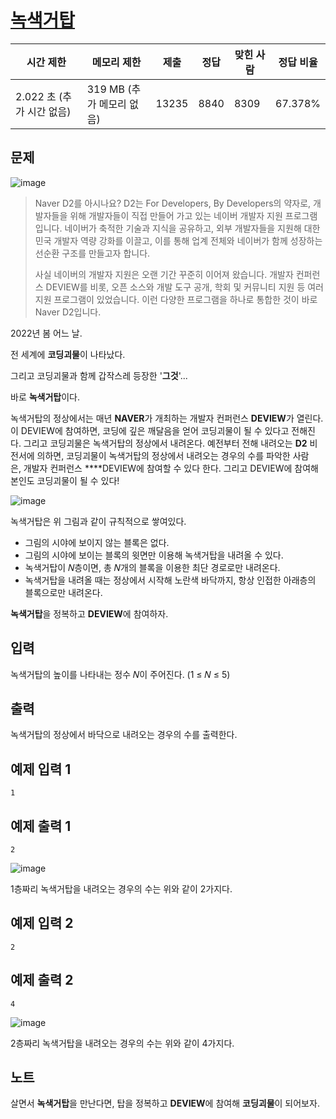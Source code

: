 # [녹색거탑](https://www.acmicpc.net/problem/24723)

| 시간 제한 | 메모리 제한 | 제출 | 정답 | 맞힌 사람 | 정답 비율 |
| --- | --- | --- | --- | --- | --- |
| 2.022 초 (추가 시간 없음) | 319 MB (추가 메모리 없음) | 13235 | 8840 | 8309 | 67.378% |

## 문제

![image](https://upload.acmicpc.net/d90f56a3-1cd2-4389-a352-3049748c8dad/-/preview/)

> Naver D2를 아시나요? D2는 For Developers, By Developers의 약자로, 개발자들을 위해 개발자들이 직접 만들어 가고 있는 네이버 개발자 지원 프로그램입니다. 네이버가 축적한 기술과 지식을 공유하고, 외부 개발자들을 지원해 대한민국 개발자 역량 강화를 이끌고, 이를 통해 업계 전체와 네이버가 함께 성장하는 선순환 구조를 만들고자 합니다.
> 
> 
> 사실 네이버의 개발자 지원은 오랜 기간 꾸준히 이어져 왔습니다. 개발자 컨퍼런스 DEVIEW를 비롯, 오픈 소스와 개발 도구 공개, 학회 및 커뮤니티 지원 등 여러 지원 프로그램이 있었습니다. 이런 다양한 프로그램을 하나로 통합한 것이 바로 Naver D2입니다.
> 

2022년 봄 어느 날.

전 세계에 **코딩괴물**이 나타났다.

그리고 코딩괴물과 함께 갑작스레 등장한 '**그것**'...

바로 **녹색거탑**이다.

녹색거탑의 정상에서는 매년 **NAVER**가 개최하는 개발자 컨퍼런스 **DEVIEW**가 열린다. 이 DEVIEW에 참여하면, 코딩에 깊은 깨달음을 얻어 코딩괴물이 될 수 있다고 전해진다. 그리고 코딩괴물은 녹색거탑의 정상에서 내려온다. 예전부터 전해 내려오는 **D2** 비전서에 의하면, 코딩괴물이 녹색거탑의 정상에서 내려오는 경우의 수를 파악한 사람은, 개발자 컨퍼런스 ****DEVIEW에 참여할 수 있다 한다. 그리고 DEVIEW에 참여해 본인도 코딩괴물이 될 수 있다!

![image](https://upload.acmicpc.net/db58c1ff-9dcd-4f53-8401-b66d74adcc66/-/preview/)

녹색거탑은 위 그림과 같이 규칙적으로 쌓여있다.

- 그림의 시야에 보이지 않는 블록은 없다.
- 그림의 시야에 보이는 블록의 윗면만 이용해 녹색거탑을 내려올 수 있다.
- 녹색거탑이 𝑁층이면, 총 𝑁개의 블록을 이용한 최단 경로로만 내려온다.
- 녹색거탑을 내려올 때는 정상에서 시작해 노란색 바닥까지, 항상 인접한 아래층의 블록으로만 내려온다.

**녹색거탑**을 정복하고 **DEVIEW**에 참여하자.

## 입력

녹색거탑의 높이를 나타내는 정수 𝑁이 주어진다. (1 ≤ 𝑁 ≤ 5)

## 출력

녹색거탑의 정상에서 바닥으로 내려오는 경우의 수를 출력한다.

## 예제 입력 1

```
1

```

## 예제 출력 1

```
2

```

![image](https://upload.acmicpc.net/bbc52120-9ada-487f-8af4-6efae6672956/-/preview/)

1층짜리 녹색거탑을 내려오는 경우의 수는 위와 같이 2가지다.

## 예제 입력 2

```
2

```

## 예제 출력 2

```
4

```

![image](https://upload.acmicpc.net/34dd6b64-f709-4d4b-b786-3a1518ebd6bc/-/preview/)

2층짜리 녹색거탑을 내려오는 경우의 수는 위와 같이 4가지다.

## 노트

살면서 **녹색거탑**을 만난다면, 탑을 정복하고 **DEVIEW**에 참여해 **코딩괴물**이 되어보자.
